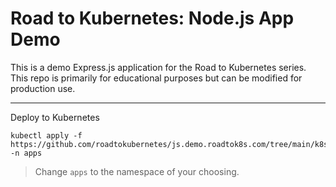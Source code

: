 # Road to Kubernetes: Node.js App Demo

This is a demo Express.js application for the Road to Kubernetes series. This repo is primarily for educational purposes but can be modified for production use.


----

Deploy to Kubernetes

```
kubectl apply -f https://github.com/roadtokubernetes/js.demo.roadtok8s.com/tree/main/k8s -n apps
```
> Change `apps` to the namespace of your choosing. 